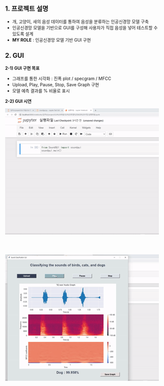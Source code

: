 ## 1. 프로젝트 설명 
- 개, 고양이, 새의 음성 데이터를 통하여 음성을 분류하는 인공신경망 모델 구축
- 인공신경망 모델을 기반으로 GUI를 구성해 사용자가 직접 음성을 넣어 테스트할 수 있도록 설계
- **MY ROLE** : 인공신경망 모델 기반 GUI 구현


## 2. GUI
**2-1) GUI 구현 목표**  
- 그래프를 통한 시각화 : 진폭 plot / specgram / MFCC  
- Upload, Play, Pause, Stop, Save Graph 구현  
- 모델 예측 결과를 % 비율로 표시  


**2-2) GUI 시연**  
<p align="center"><img src="asset/GUI_실행_1.gif"></p>  
</br>  
</br>  
<p align="center"><img src="asset/GUI_실행_2.gif"></p>
